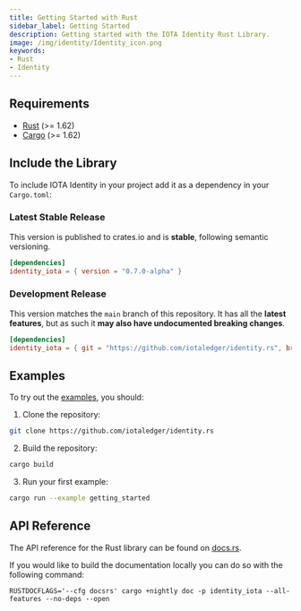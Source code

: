 ```yaml
---
title: Getting Started with Rust
sidebar_label: Getting Started
description: Getting started with the IOTA Identity Rust Library.
image: /img/identity/Identity_icon.png
keywords:
- Rust
- Identity
---
```


## Requirements

- [Rust](https://www.rust-lang.org/) (>= 1.62)
- [Cargo](https://doc.rust-lang.org/cargo/) (>= 1.62)

## Include the Library

To include IOTA Identity in your project add it as a dependency in your `Cargo.toml`:

### Latest Stable Release

This version is published to crates.io and is **stable**, following semantic versioning.

```toml
[dependencies]
identity_iota = { version = "0.7.0-alpha" }
```

### Development Release

This version matches the `main` branch of this repository. It has all the **latest features**, but as such it **may also have undocumented breaking changes**.

```toml
[dependencies]
identity_iota = { git = "https://github.com/iotaledger/identity.rs", branch = "main"}
```


## Examples

To try out the [examples](https://github.com/iotaledger/identity.rs/tree/main/examples), you should:

1. Clone the repository:

```bash
git clone https://github.com/iotaledger/identity.rs
```
2. Build the repository:

```bash
cargo build
```
3. Run your first example:

```bash
cargo run --example getting_started
```

## API Reference

The API reference for the Rust library can be found on [docs.rs](https://docs.rs/identity_iota/latest/identity_iota/index.html).

If you would like to build the documentation locally you can do so with the following command:

```
RUSTDOCFLAGS='--cfg docsrs' cargo +nightly doc -p identity_iota --all-features --no-deps --open
```
